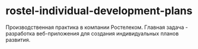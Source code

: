 # rostel-individual-development-plans
Производственная практика в компании Ростелеком. Главная задача - разработка веб-приложения для создания индивидуальных планов развития. 
